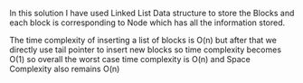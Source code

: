 In this solution I have used Linked List Data structure to store the Blocks and each block is corresponding to Node which has all the information stored.

The time complexity of inserting a list of blocks is O(n) but after that we directly use tail pointer to insert new blocks so time complexity becomes O(1)
so overall the worst case time complexity is O(n) and Space Complexity also remains O(n)